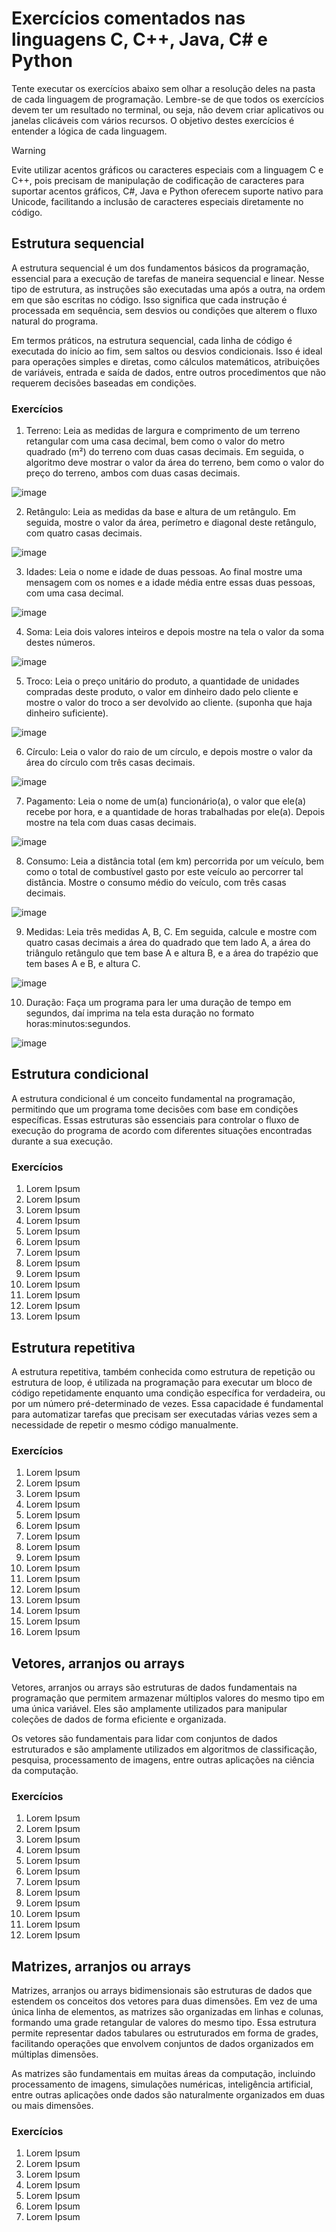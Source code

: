 # Exercícios comentados nas linguagens C, C++, Java, C# e Python
Tente executar os exercícios abaixo sem olhar a resolução deles na pasta de cada linguagem de programação. Lembre-se de que todos os exercícios devem ter um resultado no terminal, ou seja, não devem criar aplicativos ou janelas clicáveis com vários recursos. O objetivo destes exercícios é entender a lógica de cada linguagem.

>[!WARNING]
> Evite utilizar acentos gráficos ou caracteres especiais com a linguagem C e C++, pois precisam de manipulação de codificação de caracteres para suportar acentos gráficos, C#, Java e Python oferecem suporte nativo para Unicode, facilitando a inclusão de caracteres especiais diretamente no código.

## Estrutura sequencial
A estrutura sequencial é um dos fundamentos básicos da programação, essencial para a execução de tarefas de maneira sequencial e linear. Nesse tipo de estrutura, as instruções são executadas uma após a outra, na ordem em que são escritas no código. Isso significa que cada instrução é processada em sequência, sem desvios ou condições que alterem o fluxo natural do programa.

Em termos práticos, na estrutura sequencial, cada linha de código é executada do início ao fim, sem saltos ou desvios condicionais. Isso é ideal para operações simples e diretas, como cálculos matemáticos, atribuições de variáveis, entrada e saída de dados, entre outros procedimentos que não requerem decisões baseadas em condições.

### Exercícios
1. Terreno: Leia as medidas de largura e comprimento de um terreno retangular com uma casa decimal, bem como o valor do metro quadrado (m²) do terreno com duas casas decimais. Em seguida, o algoritmo deve mostrar o valor da área do terreno, bem como o valor do preço do terreno, ambos com duas casas decimais.

![image](https://github.com/ReisLeonardo/exercicios-terminal/assets/89877899/5d270d3b-327f-4039-bcaf-6a76903a2e39)

2. Retângulo: Leia as medidas da base e altura de um retângulo. Em seguida, mostre o valor da área, perímetro e diagonal deste retângulo, com quatro casas decimais.

![image](https://github.com/ReisLeonardo/exercicios-terminal/assets/89877899/3fa36a69-2c03-4cb5-8ed7-4ae92e618fdc)

3. Idades: Leia o nome e idade de duas pessoas. Ao final mostre uma mensagem com os nomes e a idade média entre essas duas pessoas, com uma casa decimal.

![image](https://github.com/ReisLeonardo/exercicios-terminal/assets/89877899/edb331a1-9cc5-42f7-a6c4-a823d49ce1fa)

4. Soma: Leia dois valores inteiros e depois mostre na tela o valor da soma destes números. 

![image](https://github.com/ReisLeonardo/exercicios-terminal/assets/89877899/ee16c9de-80d4-4ada-8470-f8b105aad6a5)

5. Troco: Leia o preço unitário do produto, a quantidade de unidades compradas deste produto, o valor em dinheiro dado pelo cliente e mostre o valor do troco a ser devolvido ao cliente. (suponha que haja dinheiro suficiente). 

![image](https://github.com/ReisLeonardo/exercicios-terminal/assets/89877899/97fbcf77-3b1f-4c13-9ddd-094e0574edce)
 
6. Círculo: Leia o valor do raio de um círculo, e depois mostre o valor da área do círculo com três casas decimais.

![image](https://github.com/ReisLeonardo/exercicios-terminal/assets/89877899/7f9616e1-1471-479e-9b7c-9d92d5c1e9dd)

7. Pagamento: Leia o nome de um(a) funcionário(a), o valor que ele(a) recebe por hora, e a quantidade de horas trabalhadas por ele(a). Depois mostre na tela com duas casas decimais.

![image](https://github.com/ReisLeonardo/exercicios-terminal/assets/89877899/16eaed3c-0813-4930-a43d-e1ddf57070d1)

8. Consumo: Leia a distância total (em km) percorrida por um veículo, bem como o total de combustível gasto por este veículo ao percorrer tal distância. Mostre o consumo médio do veículo, com três casas decimais.

![image](https://github.com/ReisLeonardo/exercicios-terminal/assets/89877899/9e442da4-1123-4144-a28e-b1550d2f32ae)

9. Medidas: Leia três medidas A, B, C. Em seguida, calcule e mostre com quatro casas decimais a área do quadrado que tem lado A, a área do triângulo retângulo que tem base A e altura B, e a área do trapézio que tem bases A e B, e altura C.

![image](https://github.com/ReisLeonardo/exercicios-terminal/assets/89877899/3816fedb-fce1-4f66-8e84-20f8f5b694be)

10. Duração: Faça um programa para ler uma duração de tempo em segundos, daí imprima na tela esta duração no formato horas:minutos:segundos.

![image](https://github.com/ReisLeonardo/exercicios-terminal/assets/89877899/4b64b8e4-1eea-4f61-9d04-a2c74faacdbf)

## Estrutura condicional 
A estrutura condicional é um conceito fundamental na programação, permitindo que um programa tome decisões com base em condições específicas. Essas estruturas são essenciais para controlar o fluxo de execução do programa de acordo com diferentes situações encontradas durante a sua execução.

### Exercícios
1. Lorem Ipsum
2. Lorem Ipsum
3. Lorem Ipsum
4. Lorem Ipsum
5. Lorem Ipsum
6. Lorem Ipsum
7. Lorem Ipsum
8. Lorem Ipsum
9. Lorem Ipsum
10. Lorem Ipsum
11. Lorem Ipsum
12. Lorem Ipsum
13. Lorem Ipsum

## Estrutura repetitiva
A estrutura repetitiva, também conhecida como estrutura de repetição ou estrutura de loop, é utilizada na programação para executar um bloco de código repetidamente enquanto uma condição específica for verdadeira, ou por um número pré-determinado de vezes. Essa capacidade é fundamental para automatizar tarefas que precisam ser executadas várias vezes sem a necessidade de repetir o mesmo código manualmente.

### Exercícios
1. Lorem Ipsum
2. Lorem Ipsum
3. Lorem Ipsum
4. Lorem Ipsum
5. Lorem Ipsum
6. Lorem Ipsum
7. Lorem Ipsum
8. Lorem Ipsum
9. Lorem Ipsum
10. Lorem Ipsum
11. Lorem Ipsum
12. Lorem Ipsum
13. Lorem Ipsum
14. Lorem Ipsum
15. Lorem Ipsum
16. Lorem Ipsum

## Vetores, arranjos ou arrays
Vetores, arranjos ou arrays são estruturas de dados fundamentais na programação que permitem armazenar múltiplos valores do mesmo tipo em uma única variável. Eles são amplamente utilizados para manipular coleções de dados de forma eficiente e organizada.

Os vetores são fundamentais para lidar com conjuntos de dados estruturados e são amplamente utilizados em algoritmos de classificação, pesquisa, processamento de imagens, entre outras aplicações na ciência da computação.

### Exercícios
1. Lorem Ipsum
2. Lorem Ipsum
3. Lorem Ipsum
4. Lorem Ipsum
5. Lorem Ipsum
6. Lorem Ipsum
7. Lorem Ipsum
8. Lorem Ipsum
9. Lorem Ipsum
10. Lorem Ipsum
11. Lorem Ipsum
12. Lorem Ipsum

## Matrizes, arranjos ou arrays
Matrizes, arranjos ou arrays bidimensionais são estruturas de dados que estendem os conceitos dos vetores para duas dimensões. Em vez de uma única linha de elementos, as matrizes são organizadas em linhas e colunas, formando uma grade retangular de valores do mesmo tipo. Essa estrutura permite representar dados tabulares ou estruturados em forma de grades, facilitando operações que envolvem conjuntos de dados organizados em múltiplas dimensões.

As matrizes são fundamentais em muitas áreas da computação, incluindo processamento de imagens, simulações numéricas, inteligência artificial, entre outras aplicações onde dados são naturalmente organizados em duas ou mais dimensões.

### Exercícios
1. Lorem Ipsum
2. Lorem Ipsum
3. Lorem Ipsum
4. Lorem Ipsum
5. Lorem Ipsum
6. Lorem Ipsum
7. Lorem Ipsum
